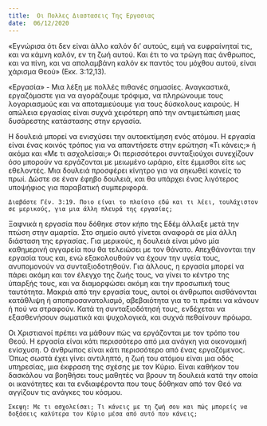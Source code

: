 ```yaml
---
title:  Οι Πολλες Διαστασεις Της Εργασιας
date:  06/12/2020
---
```


«Εγνώρισα ότι δεν είναι άλλο καλόν δι’ αυτούς, ειμή να ευφραίνηταί τις, και να κάμνη καλόν, εν τη ζωή αυτού. Και έτι το να τρώγη πας άνθρωπος, και να πίνη, και να απολαμβάνη καλόν εκ παντός του μόχθου αυτού, είναι χάρισμα Θεού» (Εκκ. 3:12,13).

«Εργασία» - Μια λέξη με πολλές πιθανές σημασίες. Αναγκαστικά, εργαζόμαστε για να αγοράζουμε τρόφιμα, να πληρώνουμε τους λογαριασμούς και να αποταμιεύουμε για τους δύσκολους καιρούς. Η απώλεια εργασίας είναι συχνά χειρότερη από την αντιμετώπιση μιας δυσάρεστης κατάστασης στην εργασία.

Η δουλειά μπορεί να ενισχύσει την αυτοεκτίμηση ενός ατόμου. Η εργασία είναι ένας κοινός τρόπος για να απαντήσετε στην ερώτηση «Τι κάνεις;» ή ακόμα και «Με τι ασχολείσαι;» Οι περισσότεροι συνταξιούχοι συνεχίζουν όσο μπορούν να εργάζονται με μειωμένο ωράριο, είτε έμμισθοι είτε ως εθελοντές. Μια δουλειά προσφέρει κίνητρο για να σηκωθεί κανείς το πρωί. Δώστε σε έναν έφηβο δουλειά, και θα υπάρχει ένας λιγότερος υποψήφιος για παραβατική συμπεριφορά.

`Διαβάστε Γέν. 3:19. Ποιο είναι το πλαίσιο εδώ και τι λέει, τουλάχιστον σε μερικούς, για μια άλλη πλευρά της εργασίας;`

Ξαφνικά η εργασία που δόθηκε στον κήπο της Εδέμ άλλαξε μετά την πτώση στην αμαρτία. Στο σημείο αυτό γίνεται αναφορά σε μία άλλη διάσταση της εργασίας. Για μερικούς, η δουλειά είναι μόνο μία καθημερινή αγγαρεία που θα τελειώσει με τον θάνατο. Απεχθάνονται την εργασία τους και, ενώ εξακολουθούν να έχουν την υγεία τους, ανυπομονούν να συνταξιοδοτηθούν. Για άλλους, η εργασία μπορεί να πάρει ακόμη και τον έλεγχο της ζωής τους, να γίνει το κέντρο της ύπαρξής τους, και να διαμορφώσει ακόμη και την προσωπική τους ταυτότητα. Μακριά από την εργασία τους, αυτοί οι άνθρωποι αισθάνονται κατάθλιψη ή αποπροσανατολισμό, αβεβαιότητα για το τι πρέπει να κάνουν ή πού να στραφούν. Κατά τη συνταξιοδότησή τους, ενδέχεται να εξασθενήσουν σωματικά και ψυχολογικά, και συχνά πεθαίνουν πρόωρα.

Οι Χριστιανοί πρέπει να μάθουν πώς να εργάζονται με τον τρόπο του Θεού. Η εργασία είναι κάτι περισσότερο από μια ανάγκη για οικονομική ενίσχυση. Ο άνθρωπος είναι κάτι περισσότερο από ένας εργαζόμενος. Όπως σωστά έχει γίνει αντιληπτό, η ζωή του ατόμου είναι μια οδός υπηρεσίας, μια έκφραση της σχέσης με τον Κύριο. Είναι καθήκον του δασκάλου να βοηθήσει τους μαθητές να βρουν τη δουλειά κατά την οποία οι ικανότητες και τα ενδιαφέροντα που τους δόθηκαν από τον Θεό να αγγίζουν τις ανάγκες του κόσμου.

`Σκεψη: Με τι ασχολείσαι; Τι κάνεις με τη ζωή σου και πώς μπορείς να δοξάσεις καλύτερα τον Κύριο μέσα από αυτό που κάνεις;`